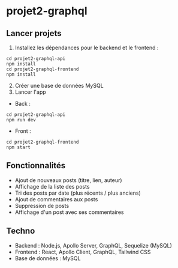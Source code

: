 # projet2-graphql

## Lancer projets 
1. Installez les dépendances pour le backend et le frontend :
```
cd projet2-graphql-api
npm install
cd projet2-graphql-frontend
npm install
```
2. Créer une base de données MySQL
3. Lancer l'app
- Back : 
```
cd projet2-graphql-api 
npm run dev 
```
- Front : 
```
cd projet2-graphql-frontend 
npm start 
```

## Fonctionnalités
- Ajout de nouveaux posts (titre, lien, auteur)
- Affichage de la liste des posts
- Tri des posts par date (plus récents / plus anciens)
- Ajout de commentaires aux posts
- Suppression de posts
- Affichage d'un post avec ses commentaires

## Techno
- Backend : Node.js, Apollo Server, GraphQL, Sequelize (MySQL)
- Frontend : React, Apollo Client, GraphQL, Tailwind CSS
- Base de données : MySQL
